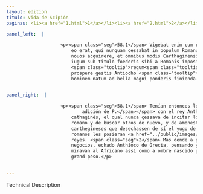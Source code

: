 ```yaml
---
layout: edition
titulo: Vida de Scipión
paginas: <li><a href="1.html">1</a></li><li><a href="2.html">2</a></li><li><a href="3.html">3</a></li><li><a href="4.html">4</a></li><li><a href="5.html">5</a></li><li><a href="6.html">6</a></li><li><a href="7.html">7</a></li><li><a href="8.html">8</a></li><li><a href="9.html">9</a></li><li><a href="10.html">10</a></li><li><a href="11.html">11</a></li><li><a href="12.html">12</a></li><li><a href="13.html">13</a></li><li><a href="14.html">14</a></li><li><a href="15.html">15</a></li><li><a href="16.html">16</a></li><li><a href="17.html">17</a></li><li><a href="18.html">18</a></li><li><a href="19.html">19</a></li><li><a href="20.html">20</a></li><li><a href="21.html">21</a></li><li><a href="22.html">22</a></li><li><a href="23.html">23</a></li><li><a href="24.html">24</a></li><li><a href="25.html">25</a></li><li><a href="26.html">26</a></li><li><a href="27.html">27</a></li><li><a href="28.html">28</a></li><li><a href="29.html">29</a></li><li><a href="30.html">30</a></li><li><a href="31.html">31</a></li><li><a href="32.html">32</a></li><li><a href="33.html">33</a></li><li><a href="34.html">34</a></li><li><a href="35.html">35</a></li><li><a href="36.html">36</a></li><li><a href="37.html">37</a></li><li><a href="38.html">38</a></li><li><a href="39.html">39</a></li><li><a href="40.html">40</a></li><li><a href="41.html">41</a></li><li><a href="42.html">42</a></li><li><a href="43.html">43</a></li><li><a href="44.html">44</a></li><li><a href="45.html">45</a></li><li><a href="46.html">46</a></li><li><a href="47.html">47</a></li><li><a href="48.html">48</a></li><li><a href="49.html">49</a></li><li><a href="50.html">50</a></li><li><a href="51.html">51</a></li><li><a href="52.html">52</a></li><li><a href="53.html">53</a></li><li><a href="54.html">54</a></li><li><a href="55.html">55</a></li><li><a href="56.html">56</a></li><li><a href="57.html">57</a></li><li><a href="58.html">58</a></li><li><a href="59.html">59</a></li><li><a href="60.html">60</a></li><li><a href="61.html">61</a></li><li><a href="62.html">62</a></li><li><a href="63.html">63</a></li><li><a href="64.html">64</a></li><li><a href="65.html">65</a></li><li><a href="66.html">66</a></li><li><a href="67.html">67</a></li><li><a href="68.html">68</a></li><li><a href="69.html">69</a></li><li><a href="70.html">70</a></li><li><a href="71.html">71</a></li><li><a href="72.html">72</a></li><li><a href="73.html">73</a></li><li><a href="74.html">74</a></li>

panel_left:  |

                    <p><span class="seg">58.1</span> Vigebat enim cum rege Antiocho bellum et Hannibal Poenus cum
                        eo erat, qui nunquam cessabat in populum Romanum ueteres hostes concitare,
                        nouos acquirere, et omnibus modis Carthaginensibus suadere, ut seruitutis
                        iugum sub titulo foederis sibi a Romanis impositum abiicerent <span class="tooltip">et<span class="tooltiptext"><span class="om"><i>om. </i></span> <span class="siglas">N</span> </span></span>
                        <span class="tooltip">regum<span class="tooltiptext"><span class="om"><i>om. </i></span> <span class="siglas">N</span> regiam <span class="siglas">F M P R S U W</span> regem <span class="siglas">r s</span> </span></span> amicitiam experirentur. <span class="seg">2</span> Verum paulopost Romani rebus
                        prospere gestis Antiocho <span class="tooltip">e Graecia<span class="tooltiptext">ex Gretia <span class="siglas">S</span> egregia <span class="siglas">r s</span> </span></span> pulso cum iam Asiam animis destinarent, Aphricanum intuebantur ueluti
                        hominem natum ad bella magni ponderis finienda. </p>
                

panel_right:  |

                    <p><span class="seg">58.1</span> Tenían entonces los romanos guerra rezia<span class="nota"><sup>22</sup><span class="texto_nota">rezia:
                            adición de P.</span></span> con el rey Anthíoco y estava con él Hanníbal
                        cathaginés, el qual nunca çessava de incitar los enemigos contra el pueblo
                        romano y de buscar otros de nuevo, y de amonestar por todas maneras a los
                        carthegineses que desechassen de sí el yugo de la servidumbre que los
                        romanos les posieran <a href="../public/images/1491/189v.jpg" target="new"><img class="facs" src="../public/images/1491/1491.jpg"/></a>[189v,b] so título de pleytesía, y experimentassen la amistad de los
                        reyes. <span class="seg">2</span> Mas dende a poco los romanos, fechos prósperamente sus
                        negocios, echado Anthíoco de Grecia, pensando ya en sus ánimos lo de Asia,
                        miravan al Africano assí como a ombre nascido para feneçer las guerras de
                        grand peso.</p>
                

---
```


Technical Description 